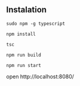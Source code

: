 ## Instalation

`sudo npm -g typescript`

`npm install`

`tsc`

`npm run build`

`npm run start`

open http://localhost:8080/
